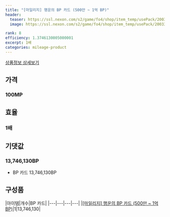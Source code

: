 ```yaml
---
title: "[마일리지] 행운의 BP 카드 (500만 ~ 1억 BP)"
header:
  teaser: https://ssl.nexon.com/s2/game/fo4/shop/item_temp/usePack/200337001.png
  image: https://ssl.nexon.com/s2/game/fo4/shop/item_temp/usePack/200337001.png

rank: 8
efficiency: 1.3746130005000001
excerpt: 1배
categories: mileage-product
---
```

[상품정보 상세보기](https://shop.fifaonline4.nexon.com/Shop/View?strPid=31102)


## 가격
### 100MP
## 효율
### 1배
## 기댓값
### 13,746,130BP
- BP 카드 13,746,130BP

## 구성품

|아이템|개수|BP 카드|
|---|---|---|---|
|[[마일리지] 행운의 BP 카드 (500만 ~ 1억 BP)](/bp/7224)|1|13,746,130|
